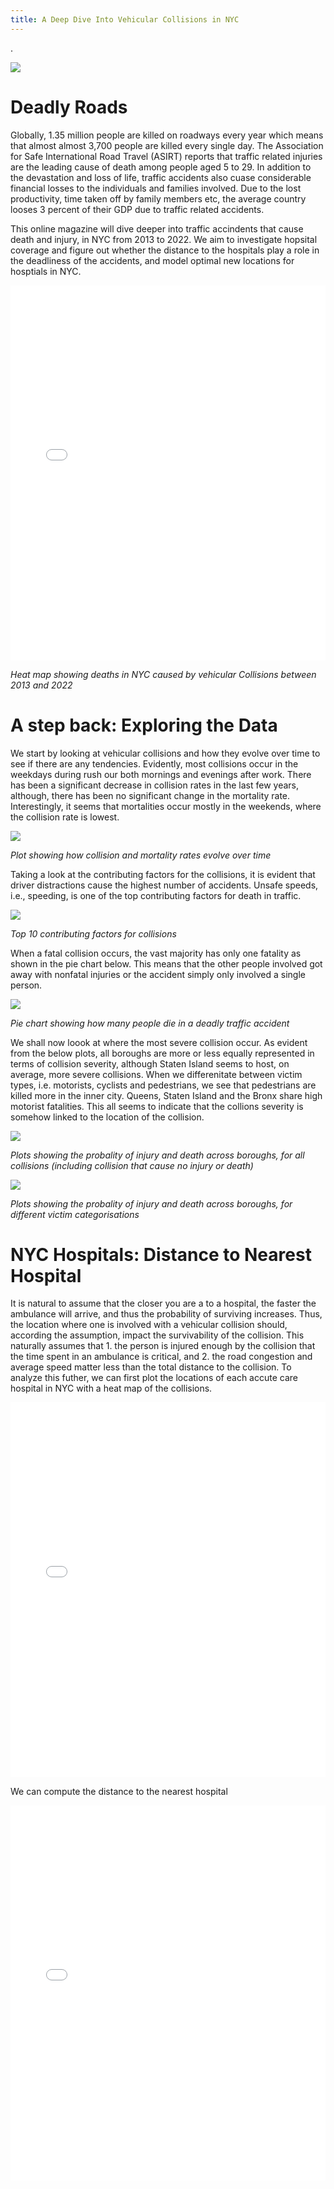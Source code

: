 ```yaml
---
title: A Deep Dive Into Vehicular Collisions in NYC 
---
```

.

<img src="{{site.url}}/imgs/meme.gif" style="display: block; margin: auto;" />

# Deadly Roads

Globally, 1.35 million people are killed on roadways every year which means that almost almost 3,700 people are killed every single day. The Association for Safe International Road Travel (ASIRT) reports that traffic related injuries are the leading cause of death among people aged 5 to 29. In addition to the devastation and loss of life, traffic accidents also cuase considerable financial losses to the individuals and families involved. Due to the lost productivity, time taken off by family members etc, the average country looses 3 percent of their GDP due to traffic related accidents. 

This online magazine will dive deeper into traffic accindents that cause death and injury, in NYC from 2013 to 2022. We aim to investigate hopsital coverage and figure out whether the distance to the hospitals play a role in the deadliness of the accidents, and model optimal new locations for hosptials in NYC.

<embed type="text/html" src="imgs/map_person_death.html" width="100%" height="600"/>

*Heat map showing deaths in NYC caused by vehicular Collisions between 2013 and 2022*

# A step back: Exploring the Data

We start by looking at vehicular collisions and how they evolve over time to see if there are any tendencies. Evidently, most collisions occur in the weekdays during rush our both mornings and evenings after work. There has been a significant decrease in collision rates in the last few years, although, there has been no significant change in the mortality rate. Interestingly, it seems that mortalities occur mostly in the weekends, where the collision rate is lowest. 

<img src="{{site.url}}/imgs/time series.png" style="display: block; margin: auto;" />

*Plot showing how collision and mortality rates evolve over time*

Taking a look at the contributing factors for the collisions, it is evident that driver distractions cause the highest number of accidents. Unsafe speeds, i.e., speeding, is one of the top contributing factors for death in traffic.  

<img src="{{site.url}}/imgs/causes_death.png" style="display: block; margin: auto;" />

*Top 10 contributing factors for collisions*

When a fatal collision occurs, the vast majority has only one fatality as shown in the pie chart below. This means that the other people involved got away with nonfatal injuries or the accident simply only involved a single person.

<img src="{{site.url}}/imgs/deathpie.png" style="display: block; margin: auto;" />

*Pie chart showing how many people die in a deadly traffic accident*

We shall now loook at where the most severe collision occur. As evident from the below plots, all boroughs are more or less equally represented in terms of collision severity, although Staten Island seems to host, on average, more severe collisions. When we differenitate between victim types, i.e. motorists, cyclists and pedestrians, we see that pedestrians are killed more in the inner city. Queens, Staten Island and the Bronx share high motorist fatalities. This all seems to indicate that the collions severity is somehow linked to the location of the collision. 

<img src="{{site.url}}/imgs/boroughsprob.png" style="display: block; margin: auto;" />

*Plots showing the probality of injury and death across boroughs, for all collisions (including collision that cause no injury or death)*

<img src="{{site.url}}/imgs/boroughs.png" style="display: block; margin: auto;" />

*Plots showing the probality of injury and death across boroughs, for different victim categorisations*


# NYC Hospitals: Distance to Nearest Hospital

It is natural to assume that the closer you are a to a hospital, the faster the ambulance will arrive, and thus the probability of surviving increases. Thus, the location where one is involved with a vehicular collision should, according the assumption, impact the survivability of the collision. This naturally assumes that 1. the person is injured enough by the collision that the time spent in an ambulance is critical, and 2. the road congestion and average speed matter less than the total distance to the collision. To analyze this futher, we can first plot the locations of each accute care hospital in NYC with a heat map of the collisions.

<embed type="text/html" src="imgs/map_hospital_collision.html" width="100%" height="600"/>

We can compute the distance to the nearest hospital

<embed type="text/html" src="imgs/interactiveplot.html" width="100%" height="600"/>